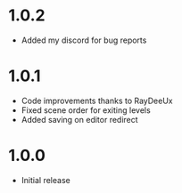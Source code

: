 # 1.0.2
- Added my discord for bug reports

# 1.0.1
- Code improvements thanks to RayDeeUx
- Fixed scene order for exiting levels
- Added saving on editor redirect

# 1.0.0
- Initial release